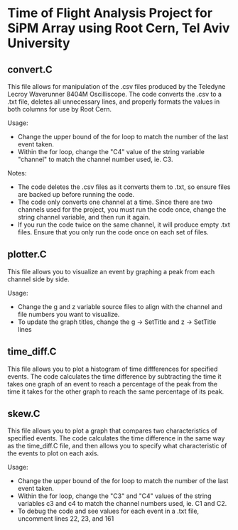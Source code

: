 # Time of Flight Analysis Project for SiPM Array using Root Cern, Tel Aviv University

## convert.C
This file allows for manipulation of the .csv files produced by the Teledyne Lecroy Waverunner 8404M Oscilliscope. The code converts the .csv to a .txt file, deletes all unnecessary lines, and properly formats the values in both columns for use by Root Cern.  

Usage:
* Change the upper bound of the for loop to match the number of the last event taken.
* Within the for loop, change the "C4" value of the string variable "channel" to match the channel number used, ie. C3.

Notes:
* The code deletes the .csv files as it converts them to .txt, so ensure files are backed up before running the code.
* The code only converts one channel at a time. Since there are two channels used for the project, you must run the code once, change the string channel variable, and then run it again.
* If you run the code twice on the same channel, it will produce empty .txt files. Ensure that you only run the code once on each set of files.

## plotter.C
This file allows you to visualize an event by graphing a peak from each channel side by side.  

Usage:
* Change the g and z variable source files to align with the channel and file numbers you want to visualize.
* To update the graph titles, change the g -> SetTitle and z -> SetTitle lines

## time_diff.C
This file allows you to plot a histogram of time diffferences for specified events. The code calculates the time difference by subtracting the time it takes one graph of an event to reach a percentage of the peak from the time it takes for the other graph to reach the same percentage of its peak.

## skew.C
This file allows you to plot a graph that compares two characteristics of specified events. The code calculates the time difference in the same way as the time_diff.C file, and then allows you to specify what characteristic of the events to plot on each axis.

Usage:
* Change the upper bound of the for loop to match the number of the last event taken.
* Within the for loop, change the "C3"  and "C4" values of the string variables c3 and c4 to match the channel numbers used, ie. C1 and C2.
* To debug the code and see values for each event in a .txt file, uncomment lines 22, 23, and 161
